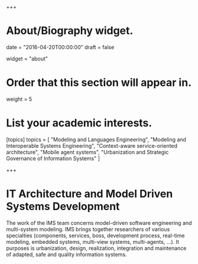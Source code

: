 +++
# About/Biography widget.

date = "2016-04-20T00:00:00"
draft = false

widget = "about"

# Order that this section will appear in.
weight = 5

# List your academic interests.
[topics]
  topics = [
   "Modeling and Languages Engineering",
   "Modeling and Interoperable Systems Engineering",
   "Context-aware service-oriented architecture",
   "Mobile agent systems",
   "Urbanization and Strategic Governance of Information Systems"
  ]

+++
# **I**T Architecture and **M**odel Driven **S**ystems Development
The work of the IMS team concerns model-driven software engineering and multi-system modeling.
IMS brings together researchers of various specialties (components, services, boss, development process, real-time modeling, embedded systems, multi-view systems, multi-agents, ...).
It purposes is urbanization, design, realization, integration and maintenance of adapted, safe and quality information systems.
